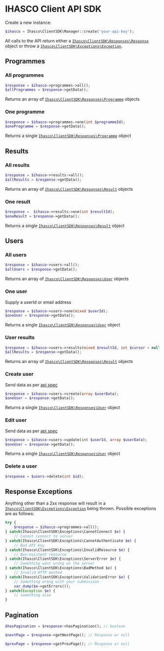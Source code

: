 # IHASCO Client API SDK

Create a new instance:


```php
$ihasco = Ihasco\ClientSDK\Manager::create('your-api-key');
```

All calls to the API return either a [`Ihasco\ClientSDK\Responses\Response`](https://github.com/ihasco/PHP-API-Wrapper/blob/master/src/Ihasco/ClientSDK/Responses/Response.php) object or throw a [`Ihasco\ClientSDK\Exceptions\Exception`](https://github.com/ihasco/PHP-API-Wrapper/blob/master/src/Ihasco/ClientSDK/Exceptions/Exception.php). 

## Programmes

### All programmes

```php
$response = $ihasco->programmes->all();
$allProgrammes = $response->getData();
```

Returns an array of [`Ihasco\ClientSDK\Responses\Programme`](https://github.com/ihasco/PHP-API-Wrapper/blob/master/src/Ihasco/ClientSDK/Responses/Programme.php) objects

### One programme

```php
$response = $ihasco->programmes->one(int $programmeId);
$oneProgramme = $response->getData();
```

Returns a single [`Ihasco\ClientSDK\Responses\Programme`](https://github.com/ihasco/PHP-API-Wrapper/blob/master/src/Ihasco/ClientSDK/Responses/Programme.php) object

## Results

### All results

```php
$response = $ihasco->results->all();
$allResults = $response->getData();
```

Returns an array of [`Ihasco\ClientSDK\Responses\Result`](https://github.com/ihasco/PHP-API-Wrapper/blob/master/src/Ihasco/ClientSDK/Responses/Result.php) objects

### One result

```php
$response =  $ihasco->results->one(int $resultId);
$oneResult = $response->getData();
```

Returns a single [`Ihasco\ClientSDK\Responses\Result`](https://github.com/ihasco/PHP-API-Wrapper/blob/master/src/Ihasco/ClientSDK/Responses/Result.php) object

## Users

### All users

```php
$response = $ihasco->users->all();
$allUsers = $response->getData();
```

Returns an array of [`Ihasco\ClientSDK\Responses\User`](https://github.com/ihasco/PHP-API-Wrapper/blob/master/src/Ihasco/ClientSDK/Responses/User.php) objects

### One user

Supply a userId or email address

```php
$response = $ihasco->users->one(mixed $userId);
$oneUser = $response->getData();
```

Returns a single [`Ihasco\ClientSDK\Responses\User`](https://github.com/ihasco/PHP-API-Wrapper/blob/master/src/Ihasco/ClientSDK/Responses/User.php) object

### User results

```php
$response = $ihasco->users->results(mixed $resultId, int $cursor = null);
$allResults = $response->getData();
```

Returns an array of [`Ihasco\ClientSDK\Responses\Result`](https://github.com/ihasco/PHP-API-Wrapper/blob/master/src/Ihasco/ClientSDK/Responses/Result.php) objects

### Create user

Send data as per [api spec](http://app.ihasco.co.uk/api#UsersAdd)

```php
$response = $ihasco->users->create(array $userData);
$oneUser = $response->getData();
```

Returns a single [`Ihasco\ClientSDK\Responses\User`](https://github.com/ihasco/PHP-API-Wrapper/blob/master/src/Ihasco/ClientSDK/Responses/User.php) object

### Edit user

Send data as per [api spec](http://app.ihasco.co.uk/api#UsersAdd)

```php
$response = $ihasco->users->update(int $userId, array $userData);
$oneUser = $response->getData();
```

Returns a single [`Ihasco\ClientSDK\Responses\User`](https://github.com/ihasco/PHP-API-Wrapper/blob/master/src/Ihasco/ClientSDK/Responses/User.php) object

### Delete a user

```php
$response = $users->delete(int $id);
```

## Response Exceptions

Anything other than a 2xx response will result in a [`Ihasco\ClientSDK\Exceptions\Exception`](https://github.com/ihasco/PHP-API-Wrapper/blob/master/src/Ihasco/ClientSDK/Exceptions/Exception.php) being thrown. Possible exceptions are as follows:

```php
try {
    $response = $ihasco->programmes->all();
} catch(Ihasco\ClientSDK\Exceptions\CannotConnect $e) {
    // Cannot connect to server
} catch(Ihasco\ClientSDK\Exceptions\CannotAuthenticate $e) {
    // Bad API key
} catch(Ihasco\ClientSDK\Exceptions\InvalidResource $e) {
    // Non-existent resource
} catch(Ihasco\ClientSDK\Exceptions\ServerError $e) {
    // Something went wrong on the server
} catch(Ihasco\ClientSDK\Exceptions\BadMethod $e) {
    // Invalid HTTP method
} catch(Ihasco\ClientSDK\Exceptions\ValidationError $e) {
    // Something wrong with your submission
    var_dump($e->getErrors());
} catch(Exception $e) {
    // something else
}
```

## Pagination

```php
$hasPagination = $response->hasPagination(); // boolean

$nextPage = $response->getNextPage(); // Response or null

$prevPage = $response->getPrevPage(); // Response or null
```
